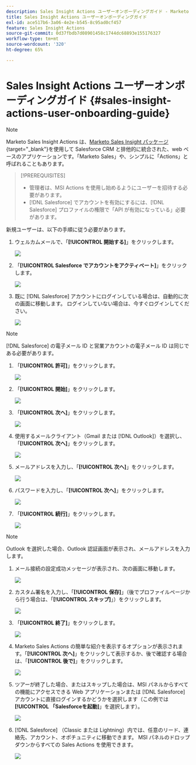 ```yaml
---
description: Sales Insight Actions ユーザーオンボーディングガイド - Marketo ドキュメント - 製品ドキュメント
title: Sales Insight Actions ユーザーオンボーディングガイド
exl-id: ace517b6-3a06-4e2e-b545-8c95ad0cf457
feature: Sales Insight Actions
source-git-commit: 0d37fbdb7d08901458c1744dc68893e155176327
workflow-type: tm+mt
source-wordcount: '320'
ht-degree: 65%

---
```


# Sales Insight Actions ユーザーオンボーディングガイド {#sales-insight-actions-user-onboarding-guide}

>[!NOTE]
>
>Marketo Sales Insight Actions は、[Marketo Sales Insight パッケージ](/help/marketo/product-docs/marketo-sales-insight/msi-for-salesforce/installation/install-marketo-sales-insight-package-in-salesforce-appexchange.md){target="_blank"}を使用して Salesforce CRM と排他的に統合された、web ベースのアプリケーションです。「Marketo Sales」や、シンプルに「Actions」と呼ばれることもあります。

>[!PREREQUISITES]
>
>* 管理者は、MSI Actions を使用し始めるようにユーザーを招待する必要があります。
>* [!DNL Salesforce] でアカウントを有効にするには、[!DNL Salesforce] プロファイルの権限で「API が有効になっている」必要があります。

新規ユーザーは、以下の手順に従う必要があります。

1. ウェルカムメールで、「**[!UICONTROL 開始する]**」をクリックします。

   ![](assets/sales-insight-actions-user-onboarding-guide-1.png)

1. 「**[!UICONTROL Salesforce でアカウントをアクティベート]**」をクリックします。

   ![](assets/sales-insight-actions-user-onboarding-guide-2.png)

1. 既に [!DNL Salesforce] アカウントにログインしている場合は、自動的に次の画面に移動します。 ログインしていない場合は、今すぐログインしてください。

   ![](assets/sales-insight-actions-user-onboarding-guide-3.png)

>[!NOTE]
>
>[!DNL Salesforce] の電子メール ID と営業アカウントの電子メール ID は同じである必要があります。

1. 「**[!UICONTROL 許可]**」をクリックします。

   ![](assets/sales-insight-actions-user-onboarding-guide-4.png)

1. 「**[!UICONTROL 開始]**」をクリックします。

   ![](assets/sales-insight-actions-user-onboarding-guide-5.png)

1. 「**[!UICONTROL 次へ]**」をクリックします。

   ![](assets/sales-insight-actions-user-onboarding-guide-6.png)

1. 使用するメールクライアント（Gmail または [!DNL Outlook]）を選択し、「**[!UICONTROL 次へ]**」をクリックします。

   ![](assets/sales-insight-actions-user-onboarding-guide-7.png)

1. メールアドレスを入力し、「**[!UICONTROL 次へ]**」をクリックします。

   ![](assets/sales-insight-actions-user-onboarding-guide-8.png)

1. パスワードを入力し、「**[!UICONTROL 次へ]**」をクリックします。

   ![](assets/sales-insight-actions-user-onboarding-guide-9.png)

1. 「**[!UICONTROL 続行]**」をクリックします。

   ![](assets/sales-insight-actions-user-onboarding-guide-10.png)

>[!NOTE]
>
>Outlook を選択した場合、Outlook 認証画面が表示され、メールアドレスを入力します。

1. メール接続の設定成功メッセージが表示され、次の画面に移動します。

   ![](assets/sales-insight-actions-user-onboarding-guide-11.png)

1. カスタム署名を入力し、「**[!UICONTROL 保存]**」（後でプロファイルページから行う場合は、「**[!UICONTROL スキップ]**」）をクリックします。

   ![](assets/sales-insight-actions-user-onboarding-guide-12.png)

1. 「**[!UICONTROL 終了]**」をクリックします。

   ![](assets/sales-insight-actions-user-onboarding-guide-13.png)

1. Marketo Sales Actions の簡単な紹介を表示するオプションが表示されます。「**[!UICONTROL 次へ]**」をクリックして表示するか、後で確認する場合は、「**[!UICONTROL 後で]**」をクリックします。

   ![](assets/sales-insight-actions-user-onboarding-guide-14.png)

1. ツアーが終了した場合、またはスキップした場合は、MSI パネルからすべての機能にアクセスできる Web アプリケーションまたは [!DNL Salesforce] アカウントに直接ログインするかどうかを選択します（この例では **[!UICONTROL 「Salesforceを起動]**」を選択します）。

   ![](assets/sales-insight-actions-user-onboarding-guide-15.png)

1. [!DNL Salesforce] （Classic または Lightning）内では、任意のリード、連絡先、アカウント、オポチュニティに移動できます。 MSI パネルのドロップダウンからすべての Sales Actions を使用できます。

   ![](assets/sales-insight-actions-user-onboarding-guide-16.png)
